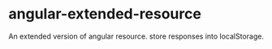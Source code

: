 # angular-extended-resource

An extended version of angular resource. store responses into localStorage.
